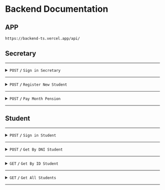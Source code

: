# Backend Documentation
## APP 
```
https://backend-ts.vercel.app/api/
```
## Secretary
<!-- Secretary Signin -->
---
<details>
 <summary><code>POST</code> <code><b>/</b></code> <code>Sign in Secretary</code></summary>

#### Link
```
/auth/secretary/signin
```

#### Request

```
{
  "email": "somevalue@cienciasperu.edu.pe",
  "password": "some_confidencial_value"
}
```

#### Responses

<details>
<summary><code>Status 200</code> <code><b>/</b></code> <code>Success</code></summary>

```
{
  "token": "JSON Web Token",
  "data":
  {
    "email": "somevaluel@ciencia.edu.pe",
    "names":
    {
      "name1": "somevalue",
      "surname1": "somevalue",
      "surname2": "somevalue",
    },
    "_id": "somevalue"
  }
}
```

</details>
</details>

---
<details>
 <summary><code>POST</code> <code><b>/</b></code> <code>Register New Student</code></summary>

#### Link
```
/student/signup
```

#### Request

```
{
  "names": 
  { 
    "name1":        "somevalue",
    "name2":        "somevalue",
    "surname1":     "somevalue",
    "surname2":     "somevalue" 
  },
  "genre":          "somevalue",
  "dni":            "somevalue",
  "nationality":    "somevalue",
  "address":        "somevalue",
  "birth":          "date",
  "phone":          number,
  "origin":         "somevalue",
  "grade":          "Grade",
  "collegue":       "School Name",
  "pensions": 
  {
    "admission":    number,
    "tuition":      number,
    "march":        number,
    "april":        number,
    "may":          number,
    "june":         number,
    "july":         number,
    "august":       number,
    "september":    number,
    "october":      number,
    "november":     number,
    "december":     number
  }
}
```

#### Responses

<details>
<summary><code>Status 200</code> <code><b>/</b></code> <code>Success</code></summary>

```
{
  "email":     "generated",
  "password":  "generated"
}
```

</details>

<details>
<summary><code>Status 500</code> <code><b>/</b></code> <code> Invalid Token (could be expired)</code></summary>

```
{
  "error": "ERROR_VERIFICATION_TOKEN",
}
```

</details>
</details>

---

<details>
 <summary><code>POST</code> <code><b>/</b></code> <code>Pay Month Pension</code></summary>

#### Link
```
secretary/pension
```

#### Request

```
{
  "idStudent": "idStudent",
  "month": "somevalue"
}
```

#### Responses

<details>
<summary><code>Status 200</code> <code><b>/</b></code> <code>Success</code></summary>

```
{
  "date": "timestamp",
  "amount": number,
  "student": "idStudent",
  "category": "idCategory",
  "_id": "647a88e08a526c326d8dd4ef"
}
```
</details></details>

---

## Student
<!-- Secretary Signin -->
---
<details>
 <summary><code>POST</code> <code><b>/</b></code> <code>Sign in Student</code></summary>

#### Link
```
/student/signin
```

#### Request

```
{
  "email": "somevalue@cienciasperu.edu.pe",
  "password": "some_confidencial_value"
}
```

#### Responses

<details>
<summary><code>Status 200</code> <code><b>/</b></code> <code>Success</code></summary>

```
{
  "token": "JSON Web Token",
  "data":
  {
    "email": "somevaluel@ciencia.edu.pe",
    "names":
    {
      "name1": "somevalue",
      "surname1": "somevalue",
      "surname2": "somevalue",
    },
    "_id": "somevalue"
  }
}
```
</details></details>

---

<details>
 <summary><code>POST</code> <code><b>/</b></code> <code>Get By DNI Student</code></summary>

#### Link
```
/student/dni/
```

#### Request
```
{
  "dni": "somevalue"
}
```

#### Responses

<details>
<summary><code>Status 200</code> <code><b>/</b></code> <code>Success</code></summary>

```
{
  STUDENT_MODEL
}
```
</details></details>

---

<details>
 <summary><code>GET</code> <code><b>/</b></code> <code>Get By ID Student</code></summary>

#### Link
```
/api/student/:id
```

#### Responses

<details>
<summary><code>Status 200</code> <code><b>/</b></code> <code>Success</code></summary>

```
{
  STUDENT_MODEL
}
```
</details></details>

---



<details>
 <summary><code>GET</code> <code><b>/</b></code> <code>Get All Students</code></summary>

#### Link
```
/api/student
```

#### Responses

<details>
<summary><code>Status 200</code> <code><b>/</b></code> <code>Success</code></summary>

```
[
  STUDENT_MODEL
]
```
</details></details>

---